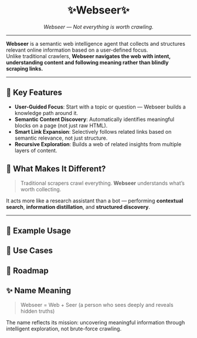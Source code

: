 

<div align='center'>

# ✨Webseer✨

_Webseer — Not everything is worth crawling._


</div>

---

**Webseer** is a semantic web intelligence agent that collects and structures relevant online information based on a user-defined focus.  
Unlike traditional crawlers, **Webseer navigates the web with intent, understanding content and following meaning rather than blindly scraping links.**

---

## 🚀 Key Features

- **User-Guided Focus**: Start with a topic or question — Webseer builds a knowledge path around it.
- **Semantic Content Discovery**: Automatically identifies meaningful blocks on a page (not just raw HTML).
- **Smart Link Expansion**: Selectively follows related links based on semantic relevance, not just structure.
- **Recursive Exploration**: Builds a web of related insights from multiple layers of content.


## 🧠 What Makes It Different?

> Traditional scrapers crawl everything. **Webseer** understands what’s worth collecting.

It acts more like a research assistant than a bot — performing **contextual search**, **information distillation**, and **structured discovery**.

---


## 🧪 Example Usage



## 💼 Use Cases


## 📍 Roadmap



## ✨ Name Meaning

> Webseer = Web + Seer (a person who sees deeply and reveals hidden truths)

The name reflects its mission: uncovering meaningful information through intelligent exploration, not brute-force crawling.

